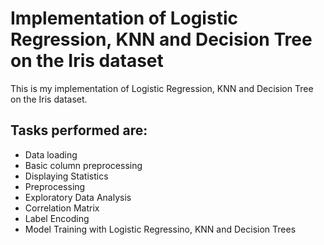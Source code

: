 # Implementation of Logistic Regression, KNN and Decision Tree on the Iris dataset

This is my implementation of Logistic Regression, KNN and Decision Tree on the Iris dataset.

## Tasks performed are:

<ul>
<li>Data loading</li>
<li> Basic column preprocessing</li>
<li>Displaying Statistics</li>
<li>Preprocessing</li>
<li>Exploratory Data Analysis</li>
<li>Correlation Matrix</li>
<li>Label Encoding</li>
<li>Model Training with Logistic Regressino, KNN and Decision Trees</li>
</ul>
